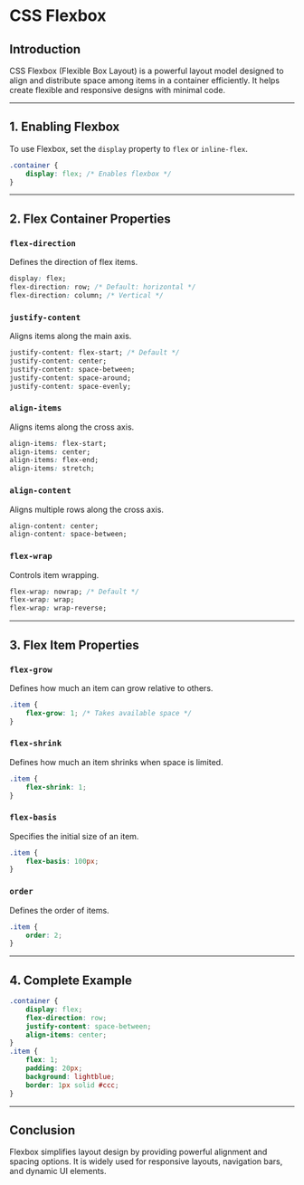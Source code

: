 # CSS Flexbox

## Introduction
CSS Flexbox (Flexible Box Layout) is a powerful layout model designed to align and distribute space among items in a container efficiently. It helps create flexible and responsive designs with minimal code.

---

## 1. Enabling Flexbox
To use Flexbox, set the `display` property to `flex` or `inline-flex`.
```css
.container {
    display: flex; /* Enables flexbox */
}
```

---

## 2. Flex Container Properties
### `flex-direction`
Defines the direction of flex items.
```css
display: flex;
flex-direction: row; /* Default: horizontal */
flex-direction: column; /* Vertical */
```

### `justify-content`
Aligns items along the main axis.
```css
justify-content: flex-start; /* Default */
justify-content: center;
justify-content: space-between;
justify-content: space-around;
justify-content: space-evenly;
```

### `align-items`
Aligns items along the cross axis.
```css
align-items: flex-start;
align-items: center;
align-items: flex-end;
align-items: stretch;
```

### `align-content`
Aligns multiple rows along the cross axis.
```css
align-content: center;
align-content: space-between;
```

### `flex-wrap`
Controls item wrapping.
```css
flex-wrap: nowrap; /* Default */
flex-wrap: wrap;
flex-wrap: wrap-reverse;
```

---

## 3. Flex Item Properties
### `flex-grow`
Defines how much an item can grow relative to others.
```css
.item {
    flex-grow: 1; /* Takes available space */
}
```

### `flex-shrink`
Defines how much an item shrinks when space is limited.
```css
.item {
    flex-shrink: 1;
}
```

### `flex-basis`
Specifies the initial size of an item.
```css
.item {
    flex-basis: 100px;
}
```

### `order`
Defines the order of items.
```css
.item {
    order: 2;
}
```

---

## 4. Complete Example
```css
.container {
    display: flex;
    flex-direction: row;
    justify-content: space-between;
    align-items: center;
}
.item {
    flex: 1;
    padding: 20px;
    background: lightblue;
    border: 1px solid #ccc;
}
```

---

## Conclusion
Flexbox simplifies layout design by providing powerful alignment and spacing options. It is widely used for responsive layouts, navigation bars, and dynamic UI elements.

